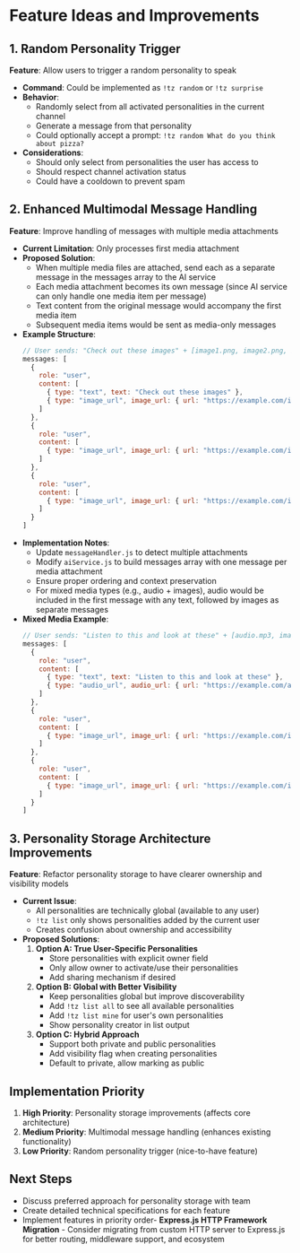 # Feature Ideas and Improvements

## 1. Random Personality Trigger
**Feature**: Allow users to trigger a random personality to speak
- **Command**: Could be implemented as `!tz random` or `!tz surprise`
- **Behavior**: 
  - Randomly select from all activated personalities in the current channel
  - Generate a message from that personality
  - Could optionally accept a prompt: `!tz random What do you think about pizza?`
- **Considerations**:
  - Should only select from personalities the user has access to
  - Should respect channel activation status
  - Could have a cooldown to prevent spam

## 2. Enhanced Multimodal Message Handling
**Feature**: Improve handling of messages with multiple media attachments
- **Current Limitation**: Only processes first media attachment
- **Proposed Solution**:
  - When multiple media files are attached, send each as a separate message in the messages array to the AI service
  - Each media attachment becomes its own message (since AI service can only handle one media item per message)
  - Text content from the original message would accompany the first media item
  - Subsequent media items would be sent as media-only messages
- **Example Structure**:
  ```javascript
  // User sends: "Check out these images" + [image1.png, image2.png, image3.png]
  messages: [
    {
      role: "user",
      content: [
        { type: "text", text: "Check out these images" },
        { type: "image_url", image_url: { url: "https://example.com/image1.png" } }
      ]
    },
    {
      role: "user",
      content: [
        { type: "image_url", image_url: { url: "https://example.com/image2.png" } }
      ]
    },
    {
      role: "user",
      content: [
        { type: "image_url", image_url: { url: "https://example.com/image3.png" } }
      ]
    }
  ]
  ```
- **Implementation Notes**:
  - Update `messageHandler.js` to detect multiple attachments
  - Modify `aiService.js` to build messages array with one message per media attachment
  - Ensure proper ordering and context preservation
  - For mixed media types (e.g., audio + images), audio would be included in the first message with any text, followed by images as separate messages
- **Mixed Media Example**:
  ```javascript
  // User sends: "Listen to this and look at these" + [audio.mp3, image1.png, image2.png]
  messages: [
    {
      role: "user",
      content: [
        { type: "text", text: "Listen to this and look at these" },
        { type: "audio_url", audio_url: { url: "https://example.com/audio.mp3" } }
      ]
    },
    {
      role: "user",
      content: [
        { type: "image_url", image_url: { url: "https://example.com/image1.png" } }
      ]
    },
    {
      role: "user",
      content: [
        { type: "image_url", image_url: { url: "https://example.com/image2.png" } }
      ]
    }
  ]
  ```

## 3. Personality Storage Architecture Improvements
**Feature**: Refactor personality storage to have clearer ownership and visibility models
- **Current Issue**: 
  - All personalities are technically global (available to any user)
  - `!tz list` only shows personalities added by the current user
  - Creates confusion about ownership and accessibility
- **Proposed Solutions**:
  1. **Option A: True User-Specific Personalities**
     - Store personalities with explicit owner field
     - Only allow owner to activate/use their personalities
     - Add sharing mechanism if desired
  2. **Option B: Global with Better Visibility**
     - Keep personalities global but improve discoverability
     - Add `!tz list all` to see all available personalities
     - Add `!tz list mine` for user's own personalities
     - Show personality creator in list output
  3. **Option C: Hybrid Approach**
     - Support both private and public personalities
     - Add visibility flag when creating personalities
     - Default to private, allow marking as public

## Implementation Priority
1. **High Priority**: Personality storage improvements (affects core architecture)
2. **Medium Priority**: Multimodal message handling (enhances existing functionality)
3. **Low Priority**: Random personality trigger (nice-to-have feature)

## Next Steps
- Discuss preferred approach for personality storage with team
- Create detailed technical specifications for each feature
- Implement features in priority order- **Express.js HTTP Framework Migration** - Consider migrating from custom HTTP server to Express.js for better routing, middleware support, and ecosystem
